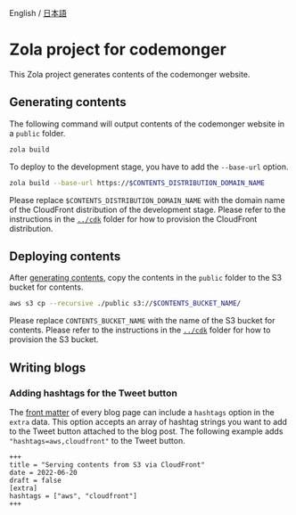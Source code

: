 English / [日本語](./README.ja.md)

# Zola project for codemonger

This Zola project generates contents of the codemonger website.

## Generating contents

The following command will output contents of the codemonger website in a `public` folder.

```sh
zola build
```

To deploy to the development stage, you have to add the `--base-url` option.

```sh
zola build --base-url https://$CONTENTS_DISTRIBUTION_DOMAIN_NAME
```

Please replace `$CONTENTS_DISTRIBUTION_DOMAIN_NAME` with the domain name of the CloudFront distribution of the development stage.
Please refer to the instructions in the [`../cdk`](../cdk) folder for how to provision the CloudFront distribution.

## Deploying contents

After [generating contents](#generating-contents), copy the contents in the `public` folder to the S3 bucket for contents.

```sh
aws s3 cp --recursive ./public s3://$CONTENTS_BUCKET_NAME/
```

Please replace `CONTENTS_BUCKET_NAME` with the name of the S3 bucket for contents.
Please refer to the instructions in the [`../cdk`](../cdk) folder for how to provision the S3 bucket.

## Writing blogs

### Adding hashtags for the Tweet button

The [front matter](https://www.getzola.org/documentation/content/page/#front-matter) of every blog page can include a `hashtags` option in the `extra` data.
This option accepts an array of hashtag strings you want to add to the Tweet button attached to the blog post.
The following example adds `"hashtags=aws,cloudfront"` to the Tweet button.

```
+++
title = "Serving contents from S3 via CloudFront"
date = 2022-06-20
draft = false
[extra]
hashtags = ["aws", "cloudfront"]
+++
```